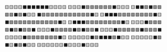 🟨🟨🟨🟨⬛⬛⬛⬛⬛⬛🟨🟨🟨🟨
🟨🟨🟨⬛🟩🟩🟩🟩🟩🟩⬛🟨🟨🟨
🟨⬛⬛🟩⬛🟩🟩🟩🟩⬛🟩⬛🟨🟨
⬛🟩🟩🟩🟩🟩🟩🟩🟩🟩🟩🟩⬛🟨
🟨⬛⬛⬛🟩🟩🟩🟩🟩🟩🟩🟩⬛🟨
⬛🟩🟩🟩🟩🟩🟩🟩🟩🟩🟩🟩⬛🟨
🟨⬛⬛⬛🟩🟩🟩🟩🟩🟩🟩🟩⬛🟨
🟨🟨🟨⬛🟩🟩🟩🟩⬛🟩⬛🟩🟩⬛
🟨🟨🟨⬛🟩🟩🟩🟩⬛🟩⬛🟩🟩⬛
🟨🟨🟨⬛🟩🟩🟩🟩🟩⬛🟩🟩🟩⬛
🟨🟨🟨🟨⬛🟩🟩🟩🟩🟩🟩🟩⬛🟨
🟨🟨🟨🟨🟨⬛🟩⬛⬛⬛🟩⬛🟨🟨
🟨🟨🟨🟨🟨⬛🟩⬛🟨⬛🟩⬛🟨🟨
🟨🟨🟨🟨🟨🟨⬛🟨🟨🟨⬛🟨🟨🟨
